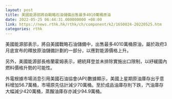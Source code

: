 ```yaml
---
layout: post
title: 美國能源部將自戰略石油儲備出售最多4010萬桶原油
date: 2022-05-25 06:44:31.000000000 +08:00
link: https://news.rthk.hk/rthk/ch/component/k2/1650024-20220525.htm
categories: rthk
---
```


美國能源部表示，將自美國戰略石油儲備中，出售最多4010萬桶原油，屬於政府3月底宣布的釋放原油儲備計劃的一部分，以應對能源價格上升。

另外，美國能源部長格蘭霍姆表示，總統拜登並未排除實施出口限制，以紓緩國內燃料價格升勢的可能性。

外電根據市場消息引用美國石油協會(API)數據顯示，美國上星期原油庫存出乎意料增加56.7萬桶，市場原先估計減少70萬桶。至於成品油庫存則下跌，汽油庫存大幅減少420萬桶，蒸餾油庫存亦減少94.9萬桶。
